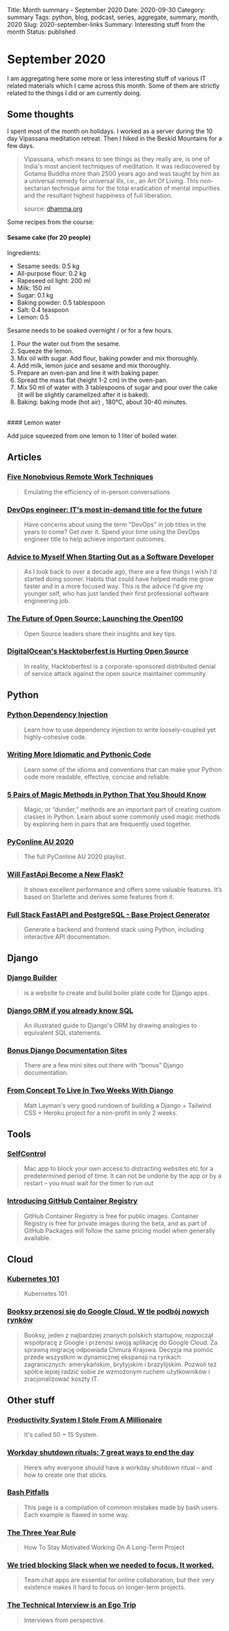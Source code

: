 Title: Month summary - September 2020
Date: 2020-09-30
Category: summary
Tags: python, blog, podcast, series, aggregate, summary, month, 2020 
Slug: 2020-september-links
Summary: Interesting stuff from the month
Status: published


# September 2020

I am aggregating here some more or less interesting stuff of various IT related materials which I came across this month.
Some of them are strictly related to the things I did or am currently doing. 

## Some thoughts

I spent most of the month on holidays. I worked as a server during the 10 day Vipassana meditation retreat. Then I hiked in the Beskid Mountains for a few days.

> Vipassana, which means to see things as they really are, is one of India's most ancient techniques of meditation. It was rediscovered by Gotama Buddha more than 2500 years ago and was taught by him as a universal remedy for universal ills, i.e., an Art Of Living. This non-sectarian technique aims for the total eradication of mental impurities and the resultant highest happiness of full liberation.
>
> source: [dhamma.org](https://www.dhamma.org/en/about/vipassana)

Some recipes from the course:

#### Sesame cake (for 20 people)

Ingredients:
<ul>
  <li>Sesame seeds: 0.5 kg</li>
  <li>All-purpose flour: 0.2 kg</li>
  <li>Rapeseed oil light: 200 ml</li>
  <li>Milk: 150 ml</li>
  <li>Sugar: 0.1 kg</li>
  <li>Baking powder: 0.5 tablespoon</li>
  <li>Salt: 0.4 teaspoon</li>
  <li>Lemon: 0.5</li>
</ul> 
 
Sesame needs to be soaked overnight / or for a few hours.
<ol>
  <li>Pour the water out from the sesame.</li>
  <li>Squeeze the lemon.</li>
  <li>Mix oil with sugar. Add flour, baking powder and mix thoroughly.</li>
  <li>Add milk, lemon juice and sesame and mix thoroughly.</li>
  <li>Prepare an oven-pan and line it with baking paper.</li>
  <li>Spread the mass flat (height 1-2 cm) in the oven-pan.</li>
  <li>Mix 50 ml of water with 3 tablespoons of sugar and pour over the cake (it will be slightly caramelized after it is baked).</li>
  <li>Baking: baking mode (hot air) , 180°C, about 30-40 minutes.</li>
</ol>
<br>
#### Lemon water

Add juice squeezed from one lemon to 1 liter of boiled water.


## Articles

### [Five Nonobvious Remote Work Techniques](https://queue.acm.org/detail.cfm?id=3417752)

> Emulating the efficiency of in-person conversations

### [DevOps engineer: IT's most in-demand title for the future](https://enterprisersproject.com/article/2020/8/devops-engineer-in-demand-it-title)

> Have concerns about using the term "DevOps" in job titles in the years to come? Get over it. Spend your time using the DevOps engineer title to help achieve important outcomes.

### [Advice to Myself When Starting Out as a Software Developer](https://blog.pragmaticengineer.com/advice-to-myself-when-starting-as-a-software-developer/)

> As I look back to over a decade ago, there are a few things I wish I'd started doing sooner. Habits that could have helped made me grow faster and in a more focused way. This is the advice I'd give my younger self, who has just landed their first professional software engineering job.

### [The Future of Open Source: Launching the Open100](https://www.accel.com/noteworthy/the-future-of-open-source-launching-the-open100)

> Open Source leaders share their insights and key tips.

### [DigitalOcean's Hacktoberfest is Hurting Open Source](https://blog.domenic.me/hacktoberfest/)

> In reality, Hacktoberfest is a corporate-sponsored distributed denial of service attack against the open source maintainer community.


## Python

### [Python Dependency Injection](https://testdriven.io/blog/python-dependency-injection/)

> Learn how to use dependency injection to write loosely-coupled yet highly-cohesive code.

### [Writing More Idiomatic and Pythonic Code](https://towardsdatascience.com/writing-more-idiomatic-and-pythonic-code-c22e900eaf83)

> Learn some of the idioms and conventions that can make your Python code more readable, effective, concise and reliable.

### [5 Pairs of Magic Methods in Python That You Should Know](https://medium.com/better-programming/5-pairs-of-magic-methods-in-python-you-should-know-f98f0e5356d6)

> Magic, or “dunder,” methods are an important part of creating custom classes in Python. Learn about some commonly used magic methods by exploring hem in pairs that are frequently used together.

### [PyConline AU 2020](https://www.youtube.com/playlist?list=PLs4CJRBY5F1IEFq-wumrBDRCu2EqkpY-R)

> The full PyConline AU 2020 playlist.

### [Will FastApi Become a New Flask?](https://www.polidea.com/blog/will-fastapi-become-a-new-flask/)

> It shows excellent performance and offers some valuable features. It’s based on Starlette and derives some features from it. 

### [Full Stack FastAPI and PostgreSQL - Base Project Generator](https://github.com/tiangolo/full-stack-fastapi-postgresql)

> Generate a backend and frontend stack using Python, including interactive API documentation.

## Django

### [Django Builder](https://djangobuilder.io/)

>  is a website to create and build boiler plate code for Django apps.

### [Django ORM if you already know SQL](https://dev.to/amitness/django-orm-if-you-already-know-sql-k80)

> An illustrated guide to Django's ORM by drawing analogies to equivalent SQL statements.

### [Bonus Django Documentation Sites](https://adamj.eu/tech/2020/09/03/bonus-django-documentation-sites)

> There are a few mini sites out there with “bonus” Django documentation.

### [From Concept To Live In Two Weeks With Django](https://www.mattlayman.com/blog/2020/concept-to-live-with-django)

> Matt Layman's very good rundown of building a Django + Tailwind CSS + Heroku project for a non-profit in only 2 weeks.


## Tools

### [SelfControl](https://github.com/SelfControlApp/selfcontrol/)

> Mac app to block your own access to distracting websites etc for a predetermined period of time. It can not be undone by the app or by a restart – you must wait for the timer to run out

### [Introducing GitHub Container Registry](https://github.blog/2020-09-01-introducing-github-container-registry/)

>  GitHub Container Registry is free for public images. Container Registry is free for private images during the beta, and as part of GitHub Packages will follow the same pricing model when generally available.


## Cloud

### [Kubernetes 101](https://luminousmen.com/post/kubernetes-101)

> Kubernetes 101

### [Booksy przenosi się do Google Cloud. W tle podbój nowych rynków](https://www.cloudforum.pl/2020/09/16/booksy-przenosi-sie-do-google-cloud-w-tle-podboj-nowych-rynkow/)

> Booksy, jeden z najbardziej znanych polskich startupów, rozpoczął współpracę z Google i przenosi swoją aplikację do Google Cloud. Za sprawną migrację odpowiada Chmura Krajowa. Decyzja ma pomóc przede wszystkim w dynamicznej ekspansji na rynkach zagranicznych: amerykańskim, brytyjskim i brazylijskim. Pozwoli też spółce lepiej radzić sobie ze wzmożonym ruchem użytkowników i zracjonalizować koszty IT.


## Other stuff

### [Productivity System I Stole From A Millionaire](https://www.reddit.com/r/productivity/comments/imaqbm/productivity_system_i_stole_from_a_millionaire/)

> It's called 50 + 15 System.

### [Workday shutdown rituals: 7 great ways to end the day](https://memory.ai/timely-blog/workday-shutdown-ritual)

> Here’s why everyone should have a workday shutdown ritual – and how to create one that sticks.

### [Bash Pitfalls](https://mywiki.wooledge.org/BashPitfalls)

> This page is a compilation of common mistakes made by bash users. Each example is flawed in some way. 

### [The Three Year Rule](https://durmonski.com/self-improvement/the-three-year-rule/)

> How To Stay Motivated Working On A Long-Term Project

### [We tried blocking Slack when we needed to focus. It worked.](https://zapier.com/blog/block-slack-to-focus/)

> Team chat apps are essential for online collaboration, but their very existence makes it hard to focus on longer-term projects.

### [The Technical Interview is an Ego Trip](https://blog.kowsheek.com/the-technical-interview-is-an-ego-trip/)

> Interviews from perspective.
